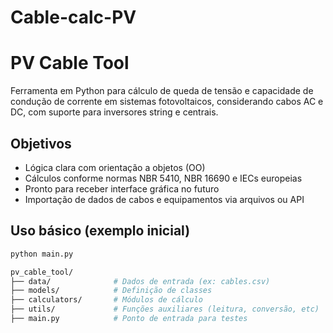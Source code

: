 # Cable-calc-PV
# PV Cable Tool

Ferramenta em Python para cálculo de queda de tensão e capacidade de condução de corrente em sistemas fotovoltaicos, considerando cabos AC e DC, com suporte para inversores string e centrais.

## Objetivos

- Lógica clara com orientação a objetos (OO)
- Cálculos conforme normas NBR 5410, NBR 16690 e IECs europeias
- Pronto para receber interface gráfica no futuro
- Importação de dados de cabos e equipamentos via arquivos ou API

## Uso básico (exemplo inicial)

```bash
python main.py

pv_cable_tool/
├── data/              # Dados de entrada (ex: cables.csv)
├── models/            # Definição de classes
├── calculators/       # Módulos de cálculo
├── utils/             # Funções auxiliares (leitura, conversão, etc)
├── main.py            # Ponto de entrada para testes
